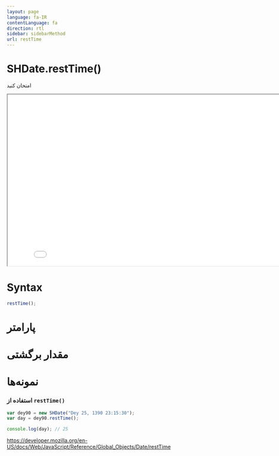 ```yaml
---
layout: page
language: fa-IR
contentLanguage: fa
direction: rtl
sidebar: sidebarMethod
url: restTime
---
```


# SHDate.restTime()

امتحان کنید

<iframe style="width: 830px; height: 460px;" src="/SHDateTime-js/examples/live.html?function=restTime" title="MDN Web Docs Interactive Example" loading="lazy"></iframe>
<br/>

# Syntax

```js
restTime();
```

# پارامتر

# مقدار برگشتی

# نمونه‌ها

### استفاده از <code dir="ltr">restTime()</code>

```js
var dey90 = new SHDate("Dey 25, 1390 23:15:30");
var day = dey90.restTime();

console.log(day); // 25
```

https://developer.mozilla.org/en-US/docs/Web/JavaScript/Reference/Global_Objects/Date/restTime
